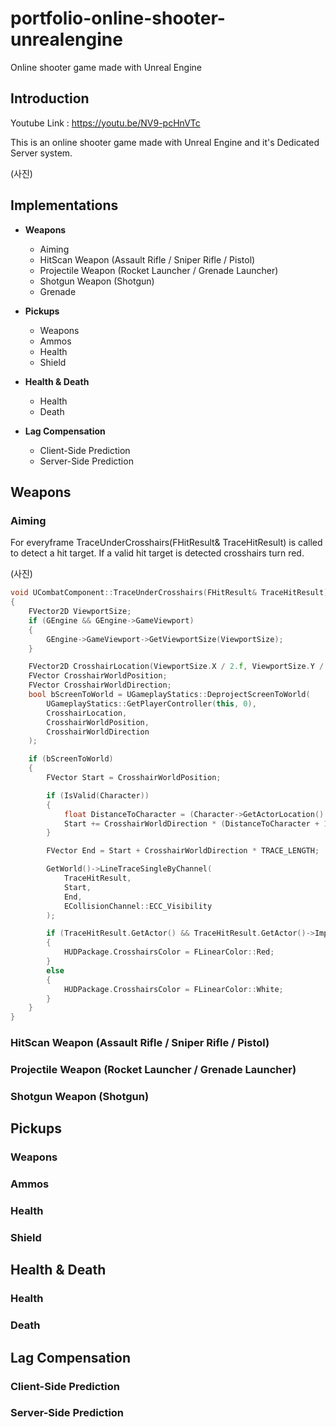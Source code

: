 # portfolio-online-shooter-unrealengine
Online shooter game made with Unreal Engine


## Introduction
Youtube Link : https://youtu.be/NV9-pcHnVTc


This is an online shooter game made with Unreal Engine and it's Dedicated Server system.


(사진)


## Implementations
- **Weapons**

  
  - Aiming
  - HitScan Weapon (Assault Rifle / Sniper Rifle / Pistol)
  - Projectile Weapon (Rocket Launcher / Grenade Launcher)
  - Shotgun Weapon (Shotgun)
  - Grenade


- **Pickups**
  - Weapons
  - Ammos
  - Health
  - Shield


- **Health & Death**
  - Health
  - Death


- **Lag Compensation**
  - Client-Side Prediction
  - Server-Side Prediction




## Weapons

### Aiming
For everyframe TraceUnderCrosshairs(FHitResult& TraceHitResult) is called to detect a hit target. If a valid hit target is detected crosshairs turn red.
  

(사진)
``` c++
void UCombatComponent::TraceUnderCrosshairs(FHitResult& TraceHitResult)
{
	FVector2D ViewportSize;
	if (GEngine && GEngine->GameViewport)
	{
		GEngine->GameViewport->GetViewportSize(ViewportSize);
	}

	FVector2D CrosshairLocation(ViewportSize.X / 2.f, ViewportSize.Y / 2.f);
	FVector CrosshairWorldPosition;
	FVector CrosshairWorldDirection;
	bool bScreenToWorld = UGameplayStatics::DeprojectScreenToWorld(
		UGameplayStatics::GetPlayerController(this, 0),
		CrosshairLocation,
		CrosshairWorldPosition,
		CrosshairWorldDirection
	);

	if (bScreenToWorld)
	{
		FVector Start = CrosshairWorldPosition;

		if (IsValid(Character))
		{
			float DistanceToCharacter = (Character->GetActorLocation() - Start).Size();
			Start += CrosshairWorldDirection * (DistanceToCharacter + 100.f);
		}

		FVector End = Start + CrosshairWorldDirection * TRACE_LENGTH;

		GetWorld()->LineTraceSingleByChannel(
			TraceHitResult,
			Start,
			End,
			ECollisionChannel::ECC_Visibility
		);

		if (TraceHitResult.GetActor() && TraceHitResult.GetActor()->Implements<UInteractWithCrosshairsInterface>())
		{
			HUDPackage.CrosshairsColor = FLinearColor::Red;
		}
		else
		{
			HUDPackage.CrosshairsColor = FLinearColor::White;
		}
	}
}
```


### HitScan Weapon (Assault Rifle / Sniper Rifle / Pistol)


### Projectile Weapon (Rocket Launcher / Grenade Launcher)


### Shotgun Weapon (Shotgun)


## Pickups


### Weapons


### Ammos


### Health


### Shield


## Health & Death


### Health


### Death

## Lag Compensation


### Client-Side Prediction


### Server-Side Prediction
